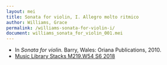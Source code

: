 ```yaml
---
layout: mei
title: Sonata for violin, I. Allegro molto ritmico
author: Williams, Grace
permalink: /williams-sonata-for-violin-i/
document: williams_sonata_for_violin_001.mei
---
```


- In *Sonata for violin.* Barry, Wales: Oriana Publications, 2010.
- <a href="https://tufts.primo.exlibrisgroup.com/permalink/01TUN_INST/1kc9gia/alma991018207549803851" target="_blank"> Music Library Stacks M219.W54 S6 2018</a>
